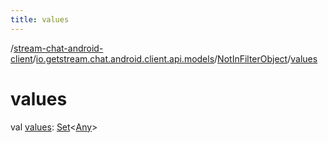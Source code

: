 ```yaml
---
title: values
---
```

/[stream-chat-android-client](../../index.md)/[io.getstream.chat.android.client.api.models](../index.md)/[NotInFilterObject](index.md)/[values](values.md)  
  
  
  
# values  
val [values](values.md): [Set](https://kotlinlang.org/api/latest/jvm/stdlib/kotlin.collections/-set/index.html)&lt;[Any](https://kotlinlang.org/api/latest/jvm/stdlib/kotlin/-any/index.html)&gt;
